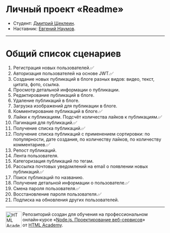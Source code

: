 # Личный проект «Readme»

* Студент: [Дмитрий Щеклеин](https://up.htmlacademy.ru/nodejs-2/6/user/160701).
* Наставник: [Евгений Наумов](https://htmlacademy.ru/profile/naumov_evg).

---

# Общий список сценариев
1. Регистрация новых пользователей.✅
2. Авторизация пользователей на основе JWT.✅
3. Создание новых публикаций в блоге разных видов: видео, текст, цитата, фото, ссылка.
4. Просмотр детальной информации о публикации.
5. Редактирование публикаций в блоге.
6. Удаление публикаций в блоге.
7. Загрузка изображений для публикации в блоге.
8. Комментирование публикаций в блоге.✅
9. Лайки к публикациям. Подсчёт количества лайков к публикациям.✅
10. Пагинация для публикаций.✅
11. Получение списка публикаций.✅
12. Получение списка публикаций с применением сортировки: по популярности, дате создания, по количеству лайков, по количеству комментариев.✅
13. Репост публикаций.
14. Лента пользователя.
15. Категоризация публикаций по тегам.
16. Рассылка почтовых уведомлений на email о появлении новых публикаций.✅
17. Поиск публикаций по названию.
18. Получение детальной информации о пользователе.✅
19. Смена пароля пользователя.✅
20. Восстановление пароля пользователя.✅
21. Подписка на обновления других пользователей.



---

<a href="https://htmlacademy.ru/profession/fullstack"><img align="left" width="50" height="50" title="HTML Academy" src="https://up.htmlacademy.ru/static/img/intensive/nodejs/logo-for-github-2.png"></a>

Репозиторий создан для обучения на профессиональном онлайн‑курсе «[Node.js. Проектирование веб-сервисов](https://htmlacademy.ru/profession/fullstack)» от [HTML Academy](https://htmlacademy.ru).
